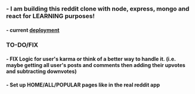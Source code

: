 ### - I am building this reddit clone with node, express, mongo and react for LEARNING purposes!

#### - current [deployment](https://shrouded-sierra-00610.herokuapp.com)

### TO-DO/FIX

#### - FIX Logic for user's karma or think of a better way to handle it. (i.e. maybe getting all user's posts and comments then adding their upvotes and subtracting downvotes)

#### - Set up HOME/ALL/POPULAR pages like in the real reddit app


